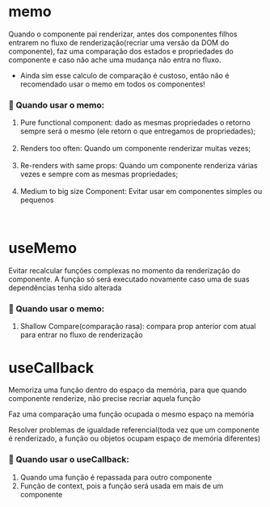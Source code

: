 # memo
  Quando o componente pai renderizar, antes dos componentes filhos entrarem no fluxo de renderização(recriar uma versão da DOM do componente), faz uma comparação dos estados e propriedades do componente e caso não ache uma mudança não entra no fluxo.

  - Ainda sim esse calculo de comparação é custoso, então não é recomendado usar o memo em todos os componentes!

### 📝 Quando usar o memo: 
  1. Pure functional component: dado as mesmas propriedades o retorno sempre será o mesmo (ele retorn o que entregamos de propriedades);<br> <br>
  2. Renders too often: Quando um componente renderizar muitas vezes;<br> <br>
  3. Re-renders with same props: Quando um componente renderiza várias vezes e sempre com as mesmas propriedades;<br> <br>
  4. Medium to big size Component: Evitar usar em componentes simples ou pequenos


<br>

# useMemo
Evitar recalcular funções complexas no momento da renderização do componente. A função só será executado novamente caso uma de suas dependências tenha sido alterada

### 📝 Quando usar o memo: 
1. Shallow Compare(comparação rasa): compara prop anterior com atual para entrar no fluxo de renderização

# useCallback

Memoriza uma função dentro do espaço da memória, para que quando componente renderize, não precise recriar aquela função

Faz uma comparação uma função ocupada o mesmo espaço na memória

Resolver problemas de igualdade referencial(toda vez que um componente é renderizado, a função ou objetos ocupam espaço de memória diferentes)

### 📝 Quando usar o useCallback: 
1. Quando uma função é repassada para outro componente
2. Função de context, pois a função será usada em mais de um componente